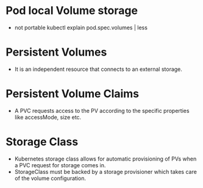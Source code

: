 # Pod local Volume storage 
- not portable
kubectl explain pod.spec.volumes | less

# Persistent Volumes 
- It is an independent resource that connects to an external storage.

# Persistent Volume Claims
- A PVC requests access to the PV according to the specific properties like accessMode, size etc.

# Storage Class
- Kubernetes storage class allows for automatic provisioning of PVs when a PVC request for storage comes in.
- StorageClass must be backed by a storage provisioner which takes care of the volume configuration.
